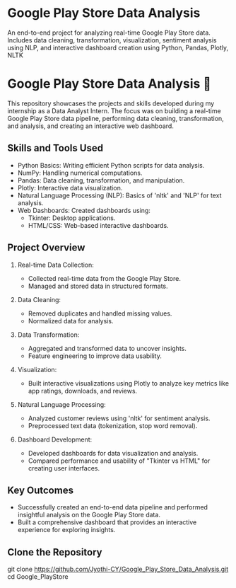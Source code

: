 # Google Play Store Data Analysis
An end-to-end project for analyzing real-time Google Play Store data. Includes data cleaning, transformation, visualization, sentiment analysis using NLP, and interactive dashboard creation using Python, Pandas, Plotly, NLTK


# Google Play Store Data Analysis 🚀
This repository showcases the projects and skills developed during my internship as a Data Analyst Intern. The focus was on building a real-time Google Play Store data pipeline, performing data cleaning, transformation, and analysis, and creating an interactive web dashboard.

## Skills and Tools Used
- Python Basics: Writing efficient Python scripts for data analysis.
- NumPy: Handling numerical computations.
- Pandas: Data cleaning, transformation, and manipulation.
- Plotly: Interactive data visualization.
- Natural Language Processing (NLP): Basics of 'nltk' and 'NLP' for text analysis.
- Web Dashboards: Created dashboards using:
  - Tkinter: Desktop applications.
  - HTML/CSS: Web-based interactive dashboards.

## Project Overview
1. Real-time Data Collection:
   - Collected real-time data from the Google Play Store.
   - Managed and stored data in structured formats.

2. Data Cleaning:
   - Removed duplicates and handled missing values.
   - Normalized data for analysis.

3. Data Transformation:
   - Aggregated and transformed data to uncover insights.
   - Feature engineering to improve data usability.

4. Visualization:
   - Built interactive visualizations using Plotly to analyze key metrics like app ratings, downloads, and reviews.

5. Natural Language Processing:
   - Analyzed customer reviews using 'nltk' for sentiment analysis.
   - Preprocessed text data (tokenization, stop word removal).

6. Dashboard Development:
   - Developed dashboards for data visualization and analysis.
   - Compared performance and usability of "Tkinter vs HTML" for creating user interfaces.

##  Key Outcomes
- Successfully created an end-to-end data pipeline and performed insightful analysis on the Google Play Store data.
- Built a comprehensive dashboard that provides an interactive experience for exploring insights.

## Clone the Repository
git clone https://github.com/Jyothi-CY/Google_Play_Store_Data_Analysis.git
cd Google_PlayStore
